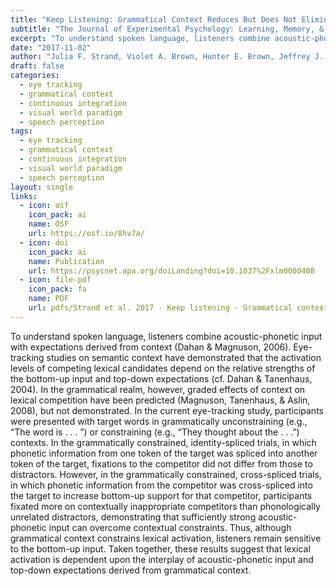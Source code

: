 ```yaml
---
title: "Keep Listening: Grammatical Context Reduces But Does Not Eliminate Activation of Unexpected Words"
subtitle: "The Journal of Experimental Psychology: Learning, Memory, & Cognition"
excerpt: "To understand spoken language, listeners combine acoustic-phonetic input with expectations derived from context (Dahan & Magnuson, 2006). Eye-tracking studies on semantic context have demonstrated that the activation levels of competing lexical candidates depend on the relative strengths of the bottom-up input and top-down expectations (cf. Dahan & Tanenhaus, 2004). In the grammatical realm, however, graded effects of context on lexical competition have been predicted (Magnuson, Tanenhaus, & Aslin, 2008), but not demonstrated. In the current eye-tracking study, participants were presented with target words in grammatically unconstraining (e.g., “The word is . . . ”) or constraining (e.g., “They thought about the . . .”) contexts. In the grammatically constrained, identity-spliced trials, in which phonetic information from one token of the target was spliced into another token of the target, fixations to the competitor did not differ from those to distractors. However, in the grammatically constrained, cross-spliced trials, in which phonetic information from the competitor was cross-spliced into the target to increase bottom-up support for that competitor, participants fixated more on contextually inappropriate competitors than phonologically unrelated distractors, demonstrating that sufficiently strong acoustic-phonetic input can overcome contextual constraints. Thus, although grammatical context constrains lexical activation, listeners remain sensitive to the bottom-up input. Taken together, these results suggest that lexical activation is dependent upon the interplay of acoustic-phonetic input and top-down expectations derived from grammatical context."
date: "2017-11-02"
author: "Julia F. Strand, Violet A. Brown, Hunter E. Brown, Jeffrey J. Berg"
draft: false
categories:
  - eye tracking
  - grammatical context
  - continuous integration
  - visual world paradigm
  - speech perception 
tags:
  - eye tracking
  - grammatical context
  - continuous integration
  - visual world paradigm
  - speech perception 
layout: single
links:
  - icon: osf
    icon_pack: ai
    name: OSF
    url: https://osf.io/8hv7a/
  - icon: doi
    icon_pack: ai
    name: Publication
    url: https://psycnet.apa.org/doiLanding?doi=10.1037%2Fxlm0000488 
  - icon: file-pdf
    icon_pack: fa
    name: PDF
    url: pdfs/Strand et al. 2017 - Keep listening - Grammatical context reduces but does not eliminate activation of unexpected words.pdf
---
```


To understand spoken language, listeners combine acoustic-phonetic input with expectations derived from context (Dahan & Magnuson, 2006). Eye-tracking studies on semantic context have demonstrated that the activation levels of competing lexical candidates depend on the relative strengths of the bottom-up input and top-down expectations (cf. Dahan & Tanenhaus, 2004). In the grammatical realm, however, graded effects of context on lexical competition have been predicted (Magnuson, Tanenhaus, & Aslin, 2008), but not demonstrated. In the current eye-tracking study, participants were presented with target words in grammatically unconstraining (e.g., “The word is . . . ”) or constraining (e.g., “They thought about the . . .”) contexts. In the grammatically constrained, identity-spliced trials, in which phonetic information from one token of the target was spliced into another token of the target, fixations to the competitor did not differ from those to distractors. However, in the grammatically constrained, cross-spliced trials, in which phonetic information from the competitor was cross-spliced into the target to increase bottom-up support for that competitor, participants fixated more on contextually inappropriate competitors than phonologically unrelated distractors, demonstrating that sufficiently strong acoustic-phonetic input can overcome contextual constraints. Thus, although grammatical context constrains lexical activation, listeners remain sensitive to the bottom-up input. Taken together, these results suggest that lexical activation is dependent upon the interplay of acoustic-phonetic input and top-down expectations derived from grammatical context. 
